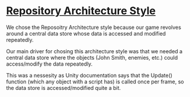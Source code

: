 # [Repository Architecture Style](repository.png)

We chose the Reposoitry Architecture style because our game revolves around a central data store whose data is accessed and modified repeatedly.  

Our main driver for chosing this architecture style was that we needed a central data store where the objects (John Smith, enemies, etc.) could access/modify the data repeatedly. 

This was a nessesity as Unity documentation says that the Update() function (which any object with a script has) is called once per frame, so the data store is accessed/modified quite a bit. 
